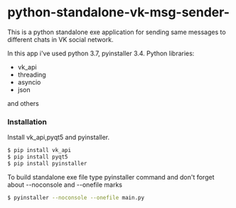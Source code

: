 # python-standalone-vk-msg-sender-

This is a python standalone exe application for sending same messages to different chats in VK social network.

In this app i've used python 3.7, pyinstaller 3.4.
Python libraries:
  - vk_api
  - threading
  - asyncio
  - json
  
and others

### Installation

Install vk_api,pyqt5 and pyinstaller.

```sh
$ pip install vk_api
$ pip install pyqt5
$ pip install pyinstaller
```

To build standalone exe file type pyinstaller command and don't forget about --noconsole and --onefile marks

```sh
$ pyinstaller --noconsole --onefile main.py
```

